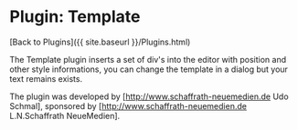 # Plugin: Template

[Back to Plugins]({{ site.baseurl }}/Plugins.html)

The Template plugin inserts a set of div's into the editor with position and other style informations, you can change the template in a dialog but your text remains exists.

The plugin was developed by [http://www.schaffrath-neuemedien.de Udo Schmal], sponsored by [http://www.schaffrath-neuemedien.de L.N.Schaffrath NeueMedien].
